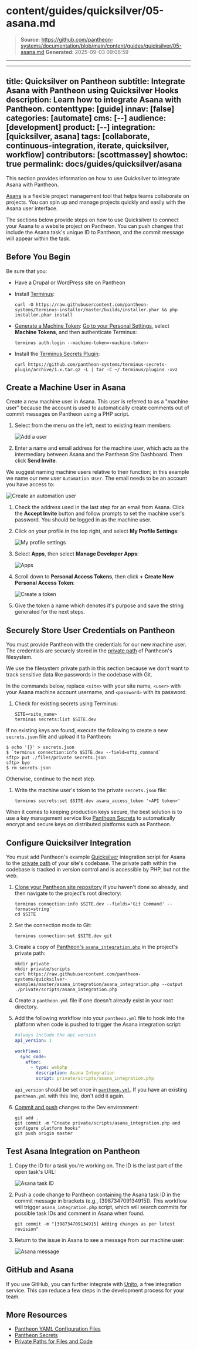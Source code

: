 # content/guides/quicksilver/05-asana.md

> **Source**: https://github.com/pantheon-systems/documentation/blob/main/content/guides/quicksilver/05-asana.md
> **Generated**: 2025-09-03 09:06:59

---

---
title: Quicksilver on Pantheon
subtitle: Integrate Asana with Pantheon using Quicksilver Hooks
description: Learn how to integrate Asana with Pantheon.
contenttype: [guide]
innav: [false]
categories: [automate]
cms: [--]
audience: [development]
product: [--]
integration: [quicksilver, asana]
tags: [collaborate, continuous-integration, iterate, quicksilver, workflow]
contributors: [scottmassey]
showtoc: true
permalink: docs/guides/quicksilver/asana
---

This section provides information on how to use Quicksilver to integrate Asana with Pantheon.

[Asana](https://asana.com) is a flexible project management tool that helps teams collaborate on projects. You can spin up and manage projects quickly and easily with the Asana user interface.

The sections below provide steps on how to use Quicksilver to connect your Asana to a website project on Pantheon. You can push changes that include the Asana task's unique ID to Pantheon, and the commit message will appear within the task.

## Before You Begin

Be sure that you:

- Have a Drupal or WordPress site on Pantheon

- Install [Terminus](/terminus):

  ```bash{promptUser: user}
  curl -O https://raw.githubusercontent.com/pantheon-systems/terminus-installer/master/builds/installer.phar && php installer.phar install
  ```

- [Generate a Machine Token](https://dashboard.pantheon.io/machine-token/create): [Go to your Personal Settings](/personal-settings), select **Machine Tokens**, and then authenticate Terminus:

  ```bash{promptUser: user}
  terminus auth:login --machine-token=‹machine-token›
  ```

- Install the [Terminus Secrets Plugin](https://github.com/pantheon-systems/terminus-secrets-plugin):

  ```bash{promptUser: user}
  curl https://github.com/pantheon-systems/terminus-secrets-plugin/archive/1.x.tar.gz -L | tar -C ~/.terminus/plugins -xvz
  ```

## Create a Machine User in Asana

Create a new machine user in Asana. This user is referred to as a "machine user" because the account is used to automatically create comments out of commit messages on Pantheon using a PHP script.

1. Select <Icon icon="circlePlus"/> from the menu on the left, next to existing team members:

   ![Add a user](../../../images/integrations/asana/new-user.png)

1. Enter a name and email address for the machine user, which acts as the intermediary between Asana and the Pantheon Site Dashboard. Then click **Send Invite**.

  We suggest naming machine users relative to their function; in this example we name our new user `Automation User`. The email needs to be an account you have access to:

   ![Create an automation user](../../../images/integrations/asana/new-user-add.png)

1. Check the address used in the last step for an email from Asana. Click the **Accept Invite** button and follow prompts to set the machine user's password. You should be logged in as the machine user.

1. Click on your profile in the top right, and select **My Profile Settings**:

   ![My profile settings](../../../images/integrations/asana/my-profile-settings.png)

1. Select **Apps**, then select **Manage Developer Apps**:

   ![Apps](../../../images/integrations/asana/apps.png)

1. Scroll down to **Personal Access Tokens**, then click **+ Create New Personal Access Token**:

   ![Create a token](../../../images/integrations/asana/access-token.png)

1. Give the token a name which denotes it's purpose and save the string generated for the next steps.

## Securely Store User Credentials on Pantheon

You must provide Pantheon with the credentials for our new machine user. The credentials are securely stored in the [private path](/guides/secure-development/private-paths/#private-path-for-files) of Pantheon's filesystem.

We use the filesystem private path in this section because we don't want to track sensitive data like passwords in the codebase with Git.

In the commands below, replace `<site>` with your site name, `<user>` with your Asana machine account username, and `<password>` with its password.

1. Check for existing secrets using Terminus:

   ```bash{promptUser: user}
   SITE=<site_name>
   terminus secrets:list $SITE.dev
   ```

  If no existing keys are found, execute the following to create a new `secrets.json` file and upload it to Pantheon:

   ```none
   $ echo '{}' > secrets.json
   $ `terminus connection:info $SITE.dev --field=sftp_command`
   sftp> put ./files/private secrets.json
   sftp> bye
   $ rm secrets.json
   ```

  Otherwise, continue to the next step.

1. Write the machine user's token to the private `secrets.json` file:

   ```bash{promptUser: user}
   terminus secrets:set $SITE.dev asana_access_token '<API token>'
   ```

<Alert title="Note" type="info">

When it comes to keeping production keys secure, the best solution is to use a key management service like [Pantheon Secrets](/guides/secrets) to automatically encrypt and secure keys on distributed platforms such as Pantheon.

</Alert>

## Configure Quicksilver Integration

You must add Pantheon's example [Quicksilver](/guides/quicksilver) integration script for Asana to the [private path](/guides/secure-development/private-paths#private-path-for-code) of your site's codebase. The private path within the codebase is tracked in version control and is accessible by PHP, but not the web.

1. [Clone your Pantheon site repository](/guides/git/git-config#clone-your-site-codebase) if you haven't done so already, and then navigate to the project's root directory:

   ```bash{promptUser: user}
   terminus connection:info $SITE.dev --fields='Git Command' --format=string`
   cd $SITE
   ```

1. Set the connection mode to Git:

   ```bash{promptUser: user}
   terminus connection:set $SITE.dev git
   ```

1. Create a copy of [Pantheon's `asana_integration.php`](https://github.com/pantheon-systems/quicksilver-examples/tree/master/asana_integration) in the project's private path:

   ```bash{promptUser: user}
   mkdir private
   mkdir private/scripts
   curl https://raw.githubusercontent.com/pantheon-systems/quicksilver-examples/master/asana_integration/asana_integration.php --output ./private/scripts/asana_integration.php
   ```

1. Create a `pantheon.yml` file if one doesn't already exist in your root directory.

1. Add the following workflow into your `pantheon.yml` file to hook into the platform when code is pushed to trigger the Asana integration script:

   ```yaml:title=pantheon.yml
   #always include the api version
   api_version: 1

   workflows:
     sync_code:
       after:
         - type: webphp
           description: Asana Integration
           script: private/scripts/asana_integration.php
   ```

    <Alert title="Note" type="info">

    `api_version` should be set once in [`pantheon.yml`](/pantheon-yml). If you have an existing `pantheon.yml` with this line, don't add it again.

    </Alert>

1. [Commit and push](/guides/git/git-config#push-changes-to-pantheon) changes to the Dev environment:

   ```bash{promptUser: user}
   git add .
   git commit -m "Create private/scripts/asana_integration.php and configure platform hooks"
   git push origin master
   ```

## Test Asana Integration on Pantheon

1. Copy the ID for a task you're working on. The ID is the last part of the open task's URL:

    ![Asana task ID](../../../images/integrations/asana/task-id.png)

1. Push a code change to Pantheon containing the Asana task ID in the commit message in brackets (e.g., [398734709134915]). This workflow will trigger `asana_integration.php` script, which will search commits for possible task IDs and comment in Asana when found.

   ```bash{promptUser: user}
   git commit -m "[398734709134915] Adding changes as per latest revision"
   ```

1. Return to the issue in Asana to see a message from our machine user:

    ![Asana message](../../../images/integrations/asana/asana-task.png)

## GitHub and Asana

If you use GitHub, you can further integrate with [Unito](https://unito.io/asana-sync/), a free integration service. This can reduce a few steps in the development process for your team.

## More Resources

- [Pantheon YAML Configuration Files](/pantheon-yml)
- [Pantheon Secrets](/guides/secrets)
- [Private Paths for Files and Code](/guides/secure-development/private-paths)
